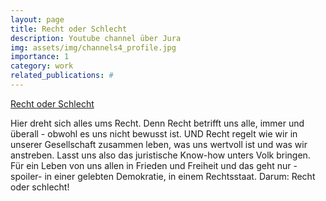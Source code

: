 ```yaml
---
layout: page
title: Recht oder Schlecht
description: Youtube channel über Jura
img: assets/img/channels4_profile.jpg
importance: 1
category: work
related_publications: #
---
```


<a href="hhttps://www.youtube.com/@rechtoderschlecht/">Recht oder Schlecht</a> 

Hier dreht sich alles ums Recht. Denn Recht betrifft uns alle, immer und überall - obwohl es uns nicht bewusst ist. UND Recht regelt wie wir in unserer Gesellschaft zusammen leben, was uns wertvoll ist und was wir anstreben. 
Lasst uns also das juristische Know-how unters Volk bringen. Für ein Leben von uns allen in Frieden und Freiheit und das geht nur -spoiler-  in einer gelebten Demokratie, in einem Rechtsstaat. 
Darum: Recht oder schlecht!


